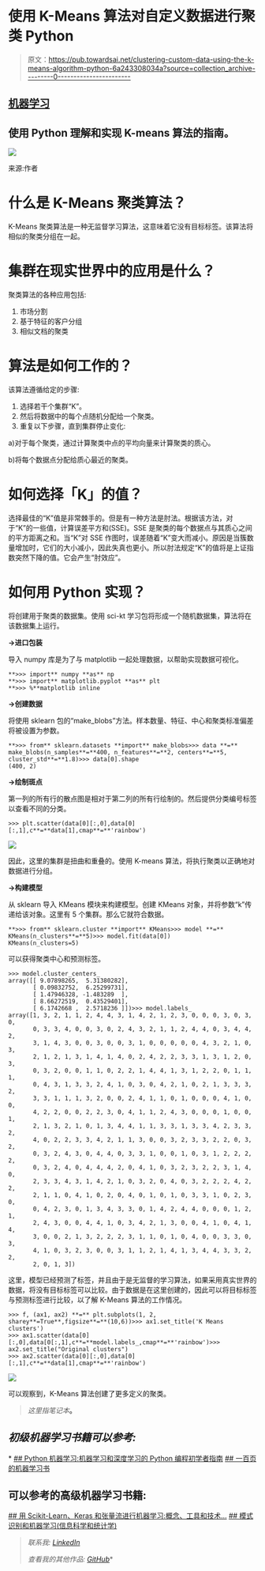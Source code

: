 # 使用 K-Means 算法对自定义数据进行聚类 Python

> 原文：<https://pub.towardsai.net/clustering-custom-data-using-the-k-means-algorithm-python-6a243308034a?source=collection_archive---------0----------------------->

## [机器学习](https://towardsai.net/p/category/machine-learning)

## 使用 Python 理解和实现 K-means 算法的指南。

![](img/a97f3217b43b96f3a933e4706942deee.png)

来源:作者

# 什么是 K-Means 聚类算法？

K-Means 聚类算法是一种无监督学习算法，这意味着它没有目标标签。该算法将相似的聚类分组在一起。

# 集群在现实世界中的应用是什么？

聚类算法的各种应用包括:

1.  市场分割
2.  基于特征的客户分组
3.  相似文档的聚类

# 算法是如何工作的？

该算法遵循给定的步骤:

1.  选择若干个集群“K”。
2.  然后将数据中的每个点随机分配给一个聚类。
3.  重复以下步骤，直到集群停止变化:

a)对于每个聚类，通过计算聚类中点的平均向量来计算聚类的质心。

b)将每个数据点分配给质心最近的聚类。

# 如何选择「K」的值？

选择最佳的“K”值是非常棘手的。但是有一种方法是肘法。根据该方法，对于“K”的一些值，计算误差平方和(SSE)。SSE 是聚类的每个数据点与其质心之间的平方距离之和。当“K”对 SSE 作图时，误差随着“K”变大而减小。原因是当簇数量增加时，它们的大小减小，因此失真也更小。所以肘法规定“K”的值将是上证指数突然下降的值。它会产生“肘效应”。

# 如何用 Python 实现？

将创建用于聚类的数据集。使用 sci-kt 学习包将形成一个随机数据集，算法将在该数据集上运行。

**→进口包装**

导入 numpy 库是为了与 matplotlib 一起处理数据，以帮助实现数据可视化。

```
**>>> import** numpy **as** np
**>>> import** matplotlib.pyplot **as** plt
**>>> %**matplotlib inline
```

**→创建数据**

将使用 sklearn 包的“make_blobs”方法。样本数量、特征、中心和聚类标准偏差将被设置为参数。

```
**>>> from** sklearn.datasets **import** make_blobs>>> data **=** make_blobs(n_samples**=**400, n_features**=**2, centers**=**5, cluster_std**=**1.8)>>> data[0].shape
(400, 2)
```

**→绘制斑点**

第一列的所有行的散点图是相对于第二列的所有行绘制的。然后提供分类编号标签以查看不同的分类。

```
>>> plt.scatter(data[0][:,0],data[0][:,1],c**=**data[1],cmap**=**'rainbow')
```

![](img/c2bdcdab9569c1cbe97f7960d3629aea.png)

因此，这里的集群是扭曲和重叠的。使用 K-means 算法，将执行聚类以正确地对数据进行分组。

**→构建模型**

从 sklearn 导入 KMeans 模块来构建模型。创建 KMeans 对象，并将参数“k”传递给该对象。这里有 5 个集群。那么它就符合数据。

```
**>>> from** sklearn.cluster **import** KMeans>>> model **=** KMeans(n_clusters**=**5)>>> model.fit(data[0])
KMeans(n_clusters=5)
```

可以获得聚类中心和预测标签。

```
>>> model.cluster_centers_
array([[ 9.07898265,  5.31380282],
       [ 0.09832752,  6.25299731],
       [ 1.47946328, -1.483289  ],
       [ 8.66272519,  0.43529401],
       [ 6.1742668 ,  2.5718236 ]])>>> model.labels_
array([1, 3, 2, 1, 1, 2, 4, 4, 3, 1, 4, 2, 1, 2, 3, 0, 0, 0, 3, 0, 3, 0,
       0, 3, 3, 4, 0, 0, 3, 0, 2, 4, 3, 2, 1, 1, 2, 4, 4, 0, 3, 4, 4, 2,
       3, 1, 4, 3, 0, 0, 3, 0, 0, 3, 1, 0, 0, 0, 0, 0, 4, 3, 2, 1, 0, 3,
       2, 1, 2, 1, 3, 1, 4, 1, 4, 0, 2, 4, 2, 2, 3, 3, 1, 3, 1, 2, 0, 3,
       0, 3, 2, 0, 0, 1, 1, 0, 2, 2, 1, 4, 4, 1, 3, 1, 2, 2, 0, 1, 1, 1,
       0, 4, 3, 1, 3, 3, 2, 4, 1, 0, 3, 0, 4, 2, 1, 0, 2, 1, 3, 3, 3, 2,
       3, 3, 1, 1, 1, 3, 2, 0, 0, 2, 4, 1, 1, 0, 1, 0, 0, 0, 4, 1, 0, 0,
       4, 2, 2, 0, 0, 2, 2, 3, 0, 4, 1, 1, 2, 4, 3, 0, 0, 0, 1, 0, 0, 1,
       2, 1, 3, 2, 1, 0, 1, 3, 4, 4, 1, 1, 3, 3, 1, 3, 3, 4, 2, 3, 3, 2,
       4, 0, 2, 2, 3, 3, 4, 2, 1, 1, 3, 0, 0, 3, 2, 3, 3, 2, 2, 0, 3, 2,
       0, 3, 2, 4, 3, 0, 4, 4, 0, 3, 3, 1, 0, 0, 1, 0, 3, 1, 2, 2, 2, 2,
       0, 3, 2, 4, 0, 4, 4, 4, 2, 0, 4, 1, 0, 3, 2, 3, 2, 2, 3, 1, 4, 0,
       2, 3, 3, 4, 3, 1, 4, 2, 1, 0, 3, 2, 0, 4, 0, 3, 2, 2, 2, 4, 2, 2,
       2, 1, 1, 0, 4, 1, 0, 2, 0, 4, 0, 1, 0, 1, 0, 3, 3, 1, 0, 2, 3, 0,
       0, 4, 2, 3, 0, 1, 3, 4, 3, 3, 0, 1, 4, 2, 4, 4, 0, 0, 0, 1, 2, 1,
       2, 4, 3, 0, 0, 4, 4, 1, 0, 3, 4, 2, 1, 3, 0, 0, 4, 1, 0, 4, 1, 4,
       3, 0, 0, 2, 1, 3, 2, 2, 2, 3, 1, 1, 0, 1, 0, 4, 0, 0, 3, 3, 0, 3,
       4, 1, 0, 3, 2, 3, 0, 0, 3, 1, 1, 2, 1, 4, 1, 3, 4, 4, 3, 3, 2, 2,
       2, 0, 1, 3])
```

这里，模型已经预测了标签，并且由于是无监督的学习算法，如果采用真实世界的数据，将没有目标标签可以比较。由于数据是在这里创建的，因此可以将目标标签与预测标签进行比较，以了解 K-Means 算法的工作情况。

```
>>> f, (ax1, ax2) **=** plt.subplots(1, 2, sharey**=True**,figsize**=**(10,6))>>> ax1.set_title('K Means clusters')
>>> ax1.scatter(data[0][:,0],data[0[:,1],c**=**model.labels_,cmap**=**'rainbow')>>> ax2.set_title("Original clusters")
>>> ax2.scatter(data[0][:,0],data[0][:,1],c**=**data[1],cmap**=**'rainbow')
```

![](img/b4b2e979ba77e3afea0fde9d04b4d332.png)

可以观察到，K-Means 算法创建了更多定义的聚类。

> *这里指笔记本*[](https://github.com/jayashree8/Machine_learning_unsupervised_models/blob/master/K-Means.ipynb)**。**

## *初级机器学习书籍可以参考:*

*[](https://amzn.to/3i3XU1A) [## Python 机器学习:机器学习和深度学习的 Python 编程初学者指南](https://amzn.to/3i3XU1A) [](https://amzn.to/3fQc6IW) [## 一百页的机器学习书](https://amzn.to/3fQc6IW) 

## 可以参考的高级机器学习书籍:

[](https://amzn.to/2SxwQNw) [## 用 Scikit-Learn、Keras 和张量流进行机器学习:概念、工具和技术…](https://amzn.to/2SxwQNw) [](https://amzn.to/3wz62eE) [## 模式识别和机器学习(信息科学和统计学)](https://amzn.to/3wz62eE) 

> *联系我:* [*LinkedIn*](https://www.linkedin.com/in/jayashree-domala8/)
> 
> *查看我的其他作品:* [*GitHub*](https://github.com/jayashree8)*
